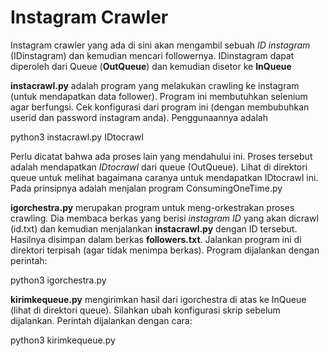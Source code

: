 # Instagram Crawler

Instagram crawler yang ada di sini akan mengambil sebuah *ID instagram* (IDinstagram)
dan kemudian mencari followernya.
IDinstagram dapat diperoleh dari Queue (**OutQueue**) dan kemudian disetor ke **InQueue**

**instacrawl.py** adalah program yang melakukan crawling ke instagram (untuk mendapatkan data follower).
Program ini membutuhkan selenium agar berfungsi. 
Cek konfigurasi dari program ini (dengan membubuhkan userid dan password instagram anda).
Penggunaannya adalah

python3 instacrawl.py IDtocrawl

Perlu dicatat bahwa ada proses lain yang mendahului ini. Proses tersebut adalah
mendapatkan *IDtocrawl* dari queue (OutQueue). Lihat di direktori queue untuk 
melihat bagaimana caranya untuk mendapatkan IDtocrawl ini.
Pada prinsipnya adalah menjalan program ConsumingOneTime.py

**igorchestra.py** merupakan program untuk meng-orkestrakan proses crawling.
Dia membaca berkas yang berisi *instagram ID* yang akan dicrawl (id.txt) dan
kemudian menjalankan **instacrawl.py** dengan ID tersebut. 
Hasilnya disimpan dalam berkas **followers.txt**. 
Jalankan program ini di direktori terpisah (agar tidak menimpa berkas).
Program dijalankan dengan perintah:

python3 igorchestra.py

**kirimkequeue.py** mengirimkan hasil dari igorchestra di atas ke InQueue
(lihat di direktori queue). Silahkan ubah konfigurasi skrip sebelum dijalankan.
Perintah dijalankan dengan cara:

python3 kirimkequeue.py
